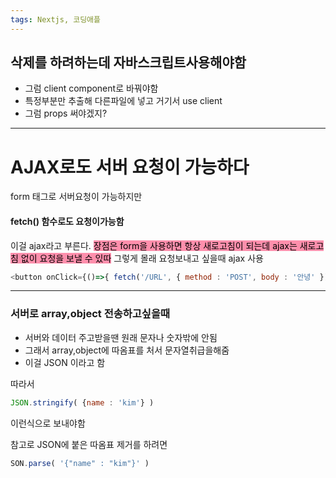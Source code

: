 ```yaml
---
tags: Nextjs, 코딩애플
---
```

## 삭제를 하려하는데 자바스크립트사용해야함

- 그럼 client component로 바꿔야함
- 특정부분만 추출해 다른파일에 넣고 거기서 use client
- 그럼 props 써야겠지?



-----------
# AJAX로도 서버 요청이 가능하다

form 태그로 서버요청이 가능하지만

#### fetch() 함수로도 요청이가능함
이걸 ajax라고 부른다.
<mark style="background: #FF5582A6;">장점은 form을 사용하면 항상 새로고침이 되는데
ajax는 새로고침 없이 요청을 보낼 수 있따</mark>
그렇게 몰래 요청보내고 싶을때 ajax 사용


``` javascript
<button onClick={()=>{ fetch('/URL', { method : 'POST', body : '안녕' }) }}>🗑️</button>
```


------------

### 서버로 array,object 전송하고싶을때

- 서버와 데이터 주고받을땐 원래 문자나 숫자밖에 안됨
- 그래서 array,object에 따옴표를 처서 문자열취급을해줌
- 이걸 JSON 이라고 함

따라서

``` javascript
JSON.stringify( {name : 'kim'} )
```

이런식으로 보내야함

참고로 JSON에 붙은 따옴표 제거를 하려면

``` javascript
SON.parse( '{"name" : "kim"}' )
```
